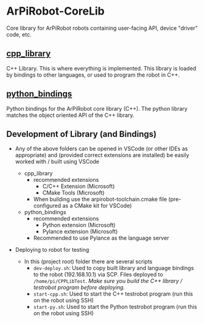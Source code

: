 # ArPiRobot-CoreLib

Core library for ArPiRobot robots containing user-facing API, device "driver" code, etc.


## [cpp_library](cpp_library/)

C++ Library. This is where everything is implemented. This library is loaded by bindings to other languages, or used to program the robot in C++.


## [python_bindings](python_bindings/)

Python bindings for the ArPiRobot core library (C++). The python library matches the object oriented API of the C++ library.


## Development of Library (and Bindings)

- Any of the above folders can be opened in VSCode (or other IDEs as appropriate) and (provided correct extensions are installed) be easily worked with / built using VSCode
    - cpp_library 
        - recommended extensions
            - C/C++ Extension (Microsoft)
            - CMake Tools (Microsoft)
        - When building use the arpirobot-toolchain.cmake file (pre-configured as a CMake kit for VSCode)
    - python_bindings
        - recommended extensions
            - Python extension (Microsoft)
            - Pylance extension (Microsoft)
        - Recommended to use Pylance as the language server
    

- Deploying to robot for testing
    - In this (project root) folder there are several scripts
        - `dev-deploy.sh`: Used to copy built library and language bindings to the robot (192.168.10.1) via SCP. Files deployed to `/home/pi/CPPLibTest`. *Make sure you build the C++ library / testrobot program before deploying.*
        - `start-cpp.sh`: Used to start the C++ testrobot program (run this on the robot using SSH)
        - `start-py.sh`: Used to start the Python testrobot program (run this on the robot using SSH)